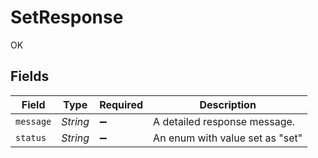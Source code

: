 # SetResponse

OK


## Fields

| Field                           | Type                            | Required                        | Description                     |
| ------------------------------- | ------------------------------- | ------------------------------- | ------------------------------- |
| `message`                       | *String*                        | :heavy_minus_sign:              | A detailed response message.    |
| `status`                        | *String*                        | :heavy_minus_sign:              | An enum with value set as "set" |